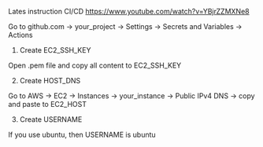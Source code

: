 Lates instruction CI/CD
https://www.youtube.com/watch?v=YBjrZZMXNe8

Go to github.com -> your_project -> Settings -> Secrets and Variables -> Actions

1) Create EC2_SSH_KEY

Open .pem file and copy all content to EC2_SSH_KEY

2) Create HOST_DNS

Go to AWS -> EC2 -> Instances -> your_instance -> Public IPv4 DNS -> copy and paste to EC2_HOST

3) Create USERNAME

If you use ubuntu, then USERNAME is ubuntu